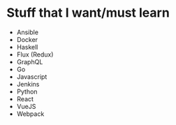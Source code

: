 # Stuff that I want/must learn

- Ansible
- Docker
- Haskell
- Flux (Redux)
- GraphQL
- Go
- Javascript
- Jenkins
- Python
- React
- VueJS
- Webpack
